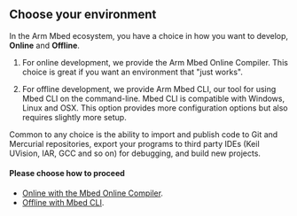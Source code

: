 <h2 id="quickstart">Choose your environment</h2>

In the Arm Mbed ecosystem, you have a choice in how you want to develop, **Online** and **Offline**.

1) For online development, we provide the Arm Mbed Online Compiler. This choice is great if you want an environment that "just works".

2) For offline development, we provide Arm Mbed CLI, our tool for using Mbed CLI on the command-line. Mbed CLI is compatible with Windows, Linux and OSX. This option provides more configuration options but also requires slightly more setup.

Common to any choice is the ability to import and publish code to Git and Mercurial repositories, export your programs to third party IDEs (Keil UVision, IAR, GCC and so on) for debugging, and build new projects.

#### Please choose how to proceed

- [Online with the Mbed Online Compiler](/docs/development/tutorials/quickstart-online.html).
- [Offline with Mbed CLI](/docs/development/tutorials/quickstart-offline.html).

